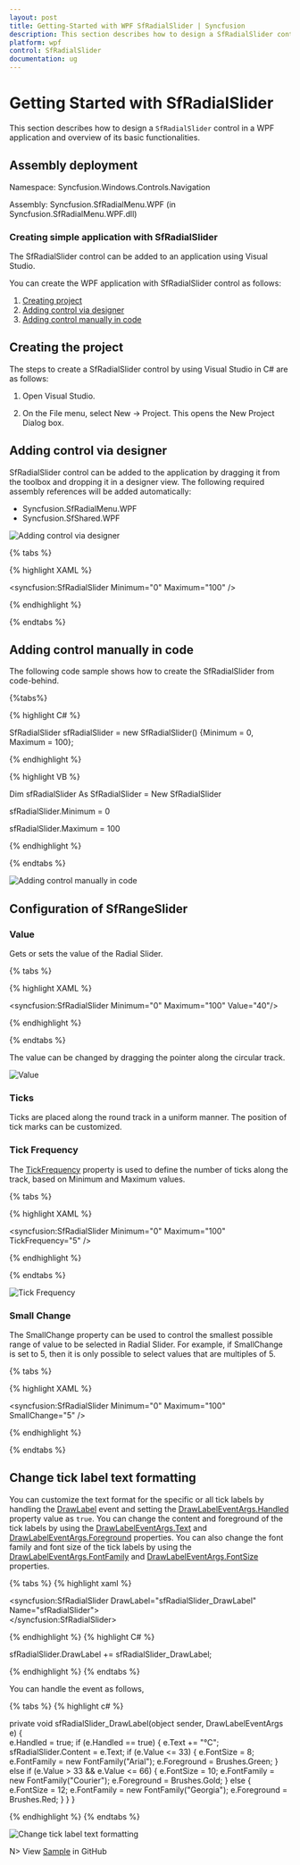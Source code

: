 ```yaml
---
layout: post
title: Getting-Started with WPF SfRadialSlider | Syncfusion
description: This section describes how to design a SfRadialSlider control in a WPF application and overview of its basic functionalities.
platform: wpf
control: SfRadialSlider 
documentation: ug
---
```


# Getting Started with SfRadialSlider

This section describes how to design a `SfRadialSlider` control in a WPF application and overview of its basic functionalities.

## Assembly deployment

Namespace: Syncfusion.Windows.Controls.Navigation 

Assembly: Syncfusion.SfRadialMenu.WPF (in Syncfusion.SfRadialMenu.WPF.dll) 

### Creating simple application with SfRadialSlider

The SfRadialSlider control can be added to an application using Visual Studio.

You can create the WPF application with SfRadialSlider control as follows:

1. [Creating project](#creating-the-project)
2. [Adding control via designer](#adding-control-via-designer)
3. [Adding control manually in code](#adding-control-manually-in-code)

## Creating the project

The steps to create a SfRadialSlider control by using Visual Studio in C# are as follows:

1.	Open Visual Studio.

2.	On the File menu, select New -> Project. This opens the New Project Dialog box.

## Adding control via designer

SfRadialSlider control can be added to the application by dragging it from the toolbox and dropping it in a designer view. The following required assembly references will be added automatically:

* Syncfusion.SfRadialMenu.WPF
* Syncfusion.SfShared.WPF

![Adding control via designer](GettingStarted_images/img1.png)

{% tabs %}

{% highlight XAML %}

<syncfusion:SfRadialSlider  Minimum="0" Maximum="100" />

{% endhighlight  %}

{% endtabs %}

## Adding control manually in code

The following code sample shows how to create the SfRadialSlider from code-behind.

{%tabs%}

{% highlight C# %}

SfRadialSlider sfRadialSlider = new SfRadialSlider() {Minimum = 0, Maximum = 100};

{% endhighlight  %}

{% highlight VB %}

Dim sfRadialSlider As SfRadialSlider = New SfRadialSlider

sfRadialSlider.Minimum = 0

sfRadialSlider.Maximum = 100

{% endhighlight %}

{% endtabs %}

![Adding control manually in code](GettingStarted_images/img2.png) 

## Configuration of SfRangeSlider

### Value

Gets or sets the value of the Radial Slider.

{% tabs %}

{% highlight XAML %}

<syncfusion:SfRadialSlider Minimum="0" Maximum="100" Value="40"/>

{% endhighlight  %}

{% endtabs %}

The value can be changed by dragging the pointer along the circular track. 

![Value](Concepts_images/Concepts_img1.png)

### Ticks 

Ticks are placed along the round track in a uniform manner. The position of tick marks can be customized.

### Tick Frequency

The [TickFrequency](https://help.syncfusion.com/cr/wpf/Syncfusion.SfRadialMenu.Wpf~Syncfusion.Windows.Controls.Navigation.SfRadialSlider~TickFrequency.html) property is used to define the number of ticks along the track, based on Minimum and Maximum values.

{% tabs %}

{% highlight XAML %}

<syncfusion:SfRadialSlider Minimum="0" Maximum="100"  TickFrequency="5" />

{% endhighlight %}

{% endtabs %}

![Tick Frequency](Concepts_images/Concepts_img2.png) 

### Small Change

The SmallChange property can be used to control the smallest possible range of value to be selected in Radial Slider.  For example, if SmallChange is set to 5, then it is only possible to select values that are multiples of 5. 

{% tabs %}

{% highlight XAML %}

<syncfusion:SfRadialSlider Minimum="0" Maximum="100" SmallChange="5" />

{% endhighlight %}

{% endtabs %}

## Change tick label text formatting

You can customize the text format for the specific or all tick labels by handling the [DrawLabel](https://help.syncfusion.com/cr/wpf/Syncfusion.SfRadialMenu.Wpf~Syncfusion.Windows.Controls.Navigation.SfRadialSlider~DrawLabel_EV.html) event and setting the [DrawLabelEventArgs.Handled](https://help.syncfusion.com/cr/wpf/Syncfusion.SfRadialMenu.Wpf~Syncfusion.Windows.Controls.Navigation.DrawLabelEventArgs~Handled.html) property value as `true`. You can change the content and foreground of the tick labels by using the [DrawLabelEventArgs.Text](https://help.syncfusion.com/cr/wpf/Syncfusion.SfRadialMenu.Wpf~Syncfusion.Windows.Controls.Navigation.DrawLabelEventArgs~Text.html) and [DrawLabelEventArgs.Foreground](https://help.syncfusion.com/cr/wpf/Syncfusion.SfRadialMenu.Wpf~Syncfusion.Windows.Controls.Navigation.DrawLabelEventArgs~Foreground.html) properties. You can also change the font family and font size of the tick labels by using the [DrawLabelEventArgs.FontFamily](https://help.syncfusion.com/cr/wpf/Syncfusion.SfRadialMenu.Wpf~Syncfusion.Windows.Controls.Navigation.DrawLabelEventArgs~FontFamily.html) and [DrawLabelEventArgs.FontSize](https://help.syncfusion.com/cr/wpf/Syncfusion.SfRadialMenu.Wpf~Syncfusion.Windows.Controls.Navigation.DrawLabelEventArgs~FontSize.html) properties.


{% tabs %}
{% highlight xaml %}

<syncfusion:SfRadialSlider DrawLabel="sfRadialSlider_DrawLabel"  
                           Name="sfRadialSlider">           
    <TextBlock Text="{Binding ElementName=sfRadialSlider, Path=Value}" 
               FontSize="15"
               HorizontalAlignment="Center"
               VerticalAlignment="Center"/>
</syncfusion:SfRadialSlider>

{% endhighlight %}
{% highlight C# %}

sfRadialSlider.DrawLabel += sfRadialSlider_DrawLabel;

{% endhighlight %}
{% endtabs %}

You can handle the event as follows,

{% tabs %}
{% highlight c# %}

private void sfRadialSlider_DrawLabel(object sender, DrawLabelEventArgs e) {            
    e.Handled = true;
    if (e.Handled == true) {
        e.Text += "°C";
        sfRadialSlider.Content = e.Text;
        if (e.Value <= 33) {
            e.FontSize = 8;
            e.FontFamily = new FontFamily("Arial");
            e.Foreground = Brushes.Green;
        }
        else if (e.Value > 33 && e.Value <= 66) {
            e.FontSize = 10;
            e.FontFamily = new FontFamily("Courier");
            e.Foreground = Brushes.Gold;
        }
        else {
            e.FontSize = 12;
            e.FontFamily = new FontFamily("Georgia");
            e.Foreground = Brushes.Red;
        }
    }
}

{% endhighlight %}
{% endtabs %}

![Change tick label text formatting](Ticks_images/LabelEdit.gif)

N> View [Sample](https://github.com/SyncfusionExamples/syncfusion-wpf-radial-slider-examples/tree/master/Samples/Label-Formatting) in GitHub